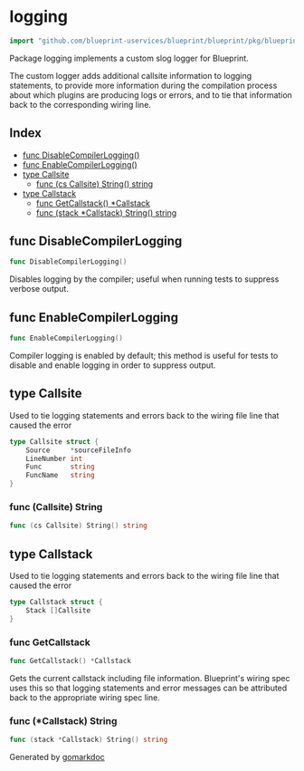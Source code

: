 <!-- Code generated by gomarkdoc. DO NOT EDIT -->

# logging

```go
import "github.com/blueprint-uservices/blueprint/blueprint/pkg/blueprint/logging"
```

Package logging implements a custom slog logger for Blueprint.

The custom logger adds additional callsite information to logging statements, to provide more information during the compilation process about which plugins are producing logs or errors, and to tie that information back to the corresponding wiring line.

## Index

- [func DisableCompilerLogging\(\)](<#DisableCompilerLogging>)
- [func EnableCompilerLogging\(\)](<#EnableCompilerLogging>)
- [type Callsite](<#Callsite>)
  - [func \(cs Callsite\) String\(\) string](<#Callsite.String>)
- [type Callstack](<#Callstack>)
  - [func GetCallstack\(\) \*Callstack](<#GetCallstack>)
  - [func \(stack \*Callstack\) String\(\) string](<#Callstack.String>)


<a name="DisableCompilerLogging"></a>
## func DisableCompilerLogging

```go
func DisableCompilerLogging()
```

Disables logging by the compiler; useful when running tests to suppress verbose output.

<a name="EnableCompilerLogging"></a>
## func EnableCompilerLogging

```go
func EnableCompilerLogging()
```

Compiler logging is enabled by default; this method is useful for tests to disable and enable logging in order to suppress output.

<a name="Callsite"></a>
## type Callsite

Used to tie logging statements and errors back to the wiring file line that caused the error

```go
type Callsite struct {
    Source     *sourceFileInfo
    LineNumber int
    Func       string
    FuncName   string
}
```

<a name="Callsite.String"></a>
### func \(Callsite\) String

```go
func (cs Callsite) String() string
```



<a name="Callstack"></a>
## type Callstack

Used to tie logging statements and errors back to the wiring file line that caused the error

```go
type Callstack struct {
    Stack []Callsite
}
```

<a name="GetCallstack"></a>
### func GetCallstack

```go
func GetCallstack() *Callstack
```

Gets the current callstack including file information. Blueprint's wiring spec uses this so that logging statements and error messages can be attributed back to the appropriate wiring spec line.

<a name="Callstack.String"></a>
### func \(\*Callstack\) String

```go
func (stack *Callstack) String() string
```



Generated by [gomarkdoc](<https://github.com/princjef/gomarkdoc>)
